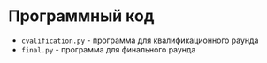 Программный код
====

* `cvalification.py` - программа для квалификационного раунда
* `final.py` - программа для финального раунда
